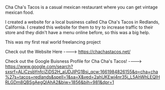 Cha Cha's Tacos is a casual mexican restaurant where you can get vintage mexican food.

I created a website for a local business called Cha Cha's Tacos in Redlands, California. I created this website for them to try to increase traffic to their store and they didn't have a menu online before, so this was a big help.

This was my first real world freelancing project



Check out the Website Here ----> https://chachastacos.net/

Check out the Google Buisness Profile for Cha Cha's Tacos! ----> https://www.google.com/search?sxsrf=ALiCzsbYnfcjZiDS2H_aUDJIPG1Bsj_qcw:1661984826155&q=cha+cha%27s+tacos+redlands&spell=1&sa=X&ved=2ahUKEwi4nr35j_L5AhWhLEQIHRLGDm8QBSgAegQIAhA2&biw=1856&bih=981&dpr=1
